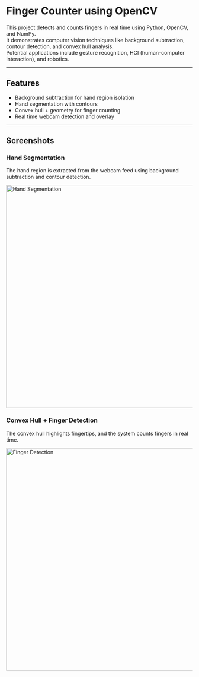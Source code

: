 #  Finger Counter using OpenCV

This project detects and counts fingers in real time using Python, OpenCV, and NumPy.  
It demonstrates computer vision techniques like background subtraction, contour detection, and convex hull analysis.  
Potential applications include gesture recognition, HCI (human-computer interaction), and robotics.  

---

##  Features
- Background subtraction for hand region isolation  
- Hand segmentation with contours  
- Convex hull + geometry for finger counting  
- Real time webcam detection and overlay  

---

##  Screenshots

### Hand Segmentation
The hand region is extracted from the webcam feed using background subtraction and contour detection.  

<img width="600" alt="Hand Segmentation" src="https://github.com/user-attachments/assets/d78454dc-1f23-4a78-964a-562630003fd0" />

### Convex Hull + Finger Detection
The convex hull highlights fingertips, and the system counts fingers in real time.  

<img width="600" alt="Finger Detection" src="https://github.com/user-attachments/assets/d4949fc2-8e0d-4280-850b-88437bab0a62" />

